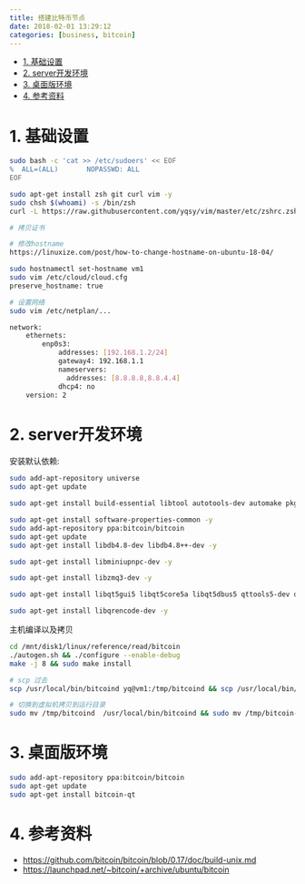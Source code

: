 ```yaml
---
title: 搭建比特币节点
date: 2018-02-01 13:29:12
categories: [business, bitcoin]
---
```


<!-- TOC -->

- [1. 基础设置](#1-基础设置)
- [2. server开发环境](#2-server开发环境)
- [3. 桌面版环境](#3-桌面版环境)
- [4. 参考资料](#4-参考资料)

<!-- /TOC -->


<a id="markdown-1-基础设置" name="1-基础设置"></a>
# 1. 基础设置

```bash
sudo bash -c 'cat >> /etc/sudoers' << EOF
%  ALL=(ALL)       NOPASSWD: ALL
EOF

sudo apt-get install zsh git curl vim -y
sudo chsh $(whoami) -s /bin/zsh
curl -L https://raw.githubusercontent.com/yqsy/vim/master/etc/zshrc.zsh > ~/.zshrc

# 拷贝证书

# 修改hostname
https://linuxize.com/post/how-to-change-hostname-on-ubuntu-18-04/

sudo hostnamectl set-hostname vm1
sudo vim /etc/cloud/cloud.cfg
preserve_hostname: true

# 设置网络
sudo vim /etc/netplan/...

network:
    ethernets:
        enp0s3:
            addresses: [192.168.1.2/24]
            gateway4: 192.168.1.1
            nameservers:
              addresses: [8.8.8.8,8.8.4.4]
            dhcp4: no
    version: 2
```

<a id="markdown-2-server开发环境" name="2-server开发环境"></a>
# 2. server开发环境


安装默认依赖:
```bash
sudo add-apt-repository universe
sudo apt-get update

sudo apt-get install build-essential libtool autotools-dev automake pkg-config libssl-dev libevent-dev bsdmainutils python3 libboost-system-dev libboost-filesystem-dev libboost-chrono-dev libboost-test-dev libboost-thread-dev -y

sudo apt-get install software-properties-common -y 
sudo add-apt-repository ppa:bitcoin/bitcoin
sudo apt-get update
sudo apt-get install libdb4.8-dev libdb4.8++-dev -y 

sudo apt-get install libminiupnpc-dev -y

sudo apt-get install libzmq3-dev -y 

sudo apt-get install libqt5gui5 libqt5core5a libqt5dbus5 qttools5-dev qttools5-dev-tools libprotobuf-dev protobuf-compiler -y

sudo apt-get install libqrencode-dev -y 
```

主机编译以及拷贝
```bash
cd /mnt/disk1/linux/reference/read/bitcoin
./autogen.sh && ./configure --enable-debug
make -j 8 && sudo make install

# scp 过去
scp /usr/local/bin/bitcoind yq@vm1:/tmp/bitcoind && scp /usr/local/bin/bitcoin-cli yq@vm1:/tmp/bitcoin-cli && scp /usr/local/bin/bitcoind yq@vm2:/tmp/bitcoind && scp /usr/local/bin/bitcoin-cli yq@vm2:/tmp/bitcoin-cli

# 切换到虚拟机拷贝到运行目录
sudo mv /tmp/bitcoind  /usr/local/bin/bitcoind && sudo mv /tmp/bitcoin-cli   /usr/local/bin/bitcoin-cli
```

<a id="markdown-3-桌面版环境" name="3-桌面版环境"></a>
# 3. 桌面版环境


```bash
sudo add-apt-repository ppa:bitcoin/bitcoin
sudo apt-get update
sudo apt-get install bitcoin-qt
```

<a id="markdown-4-参考资料" name="4-参考资料"></a>
# 4. 参考资料

* https://github.com/bitcoin/bitcoin/blob/0.17/doc/build-unix.md
* https://launchpad.net/~bitcoin/+archive/ubuntu/bitcoin

